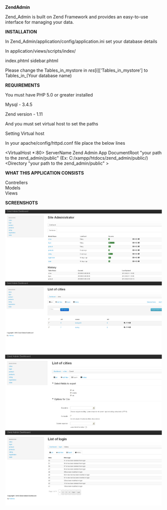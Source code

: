 <b>ZendAdmin</b>

Zend_Admin is built on Zend Framework and provides an easy-to-use interface for managing your data.


<b>INSTALLATION</b>

In Zend_Admin/application/config/application.ini set your database details

In application/views/scripts/index/

index.phtml
sidebar.phtml

Please change the Tables_in_mystore in $res[$i]['Tables_in_mystore'] to Tables_in_(Your database name)


<b>REQUIREMENTS</b>

You must have PHP 5.0 or greater installed

Mysql - 3.4.5

Zend version - 1.11

And you must set virtual host to set the paths

Setting Virtual host 

In your apache/config/httpd.conf file place the below lines

 <VirtualHost *:80>
   ServerName Zend Admin App
   DocumentRoot "your path to the zend_admin/public"     (Ex: C:/xampp/htdocs/zend_admin/public/)
   <Directory "your path to the zend_admin/public" >
   </Directory>
</VirtualHost>


<b>WHAT THIS APPLICATION CONSISTS </b>

Contrellers<br/>
Models<br/>
Views<br/>

<b>SCREENSHOTS</b>

 <img style="max-width:100%;" src="https://github.com/fathima-nyros/Zend_Admin/raw/master/screenshots/zendadmin1.jpg" alt="Zend-admin" title="Zend-admin">
 <img style="max-width:100%;" src="https://github.com/fathima-nyros/Zend_Admin/raw/master/screenshots/zendadmin2.jpg" alt="Zend-admin" title="Zend-admin">
 <img style="max-width:100%;" src="https://github.com/fathima-nyros/Zend_Admin/raw/master/screenshots/zendadmin.jpg" alt="Zend-admin" title="Zend-admin">
 <img style="max-width:100%;" src="https://github.com/fathima-nyros/Zend_Admin/raw/master/screenshots/zendadmin3.jpg" alt="Zend-admin" title="Zend-admin">
